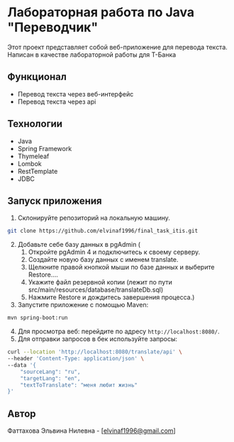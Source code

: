 # Лабораторная работа по Java "Переводчик"

Этот проект представляет собой веб-приложение для перевода текста.
Написан в качестве лабораторной работы для Т-Банка

## Функционал

- Перевод текста через веб-интерфейс
- Перевод текста через api

## Технологии

- Java
- Spring Framework
- Thymeleaf
- Lombok
- RestTemplate
- JDBC

## Запуск приложения

1. Склонируйте репозиторий на локальную машину.
```bash
git clone https://github.com/elvinaf1996/final_task_itis.git
```
2. Добавьте себе базу данных в pgAdmin (
   1. Откройте pgAdmin 4 и подключитесь к своему серверу.
   2. Создайте новую базу данных с именем translate.
   3. Щелкните правой кнопкой мыши по базе данных и выберите Restore....
   4. Укажите файл резервной копии (лежит по пути src/main/resources/database/translateDb.sql)
   5. Нажмите Restore и дождитесь завершения процесса.)
3. Запустите приложение с помощью Maven:
```bash
mvn spring-boot:run
```
4. Для просмотра веб: перейдите по адресу `http://localhost:8080/`.
5. Для отправки запросов в бек используйте запросы: 
```bash
curl --location 'http://localhost:8080/translate/api' \
--header 'Content-Type: application/json' \
--data '{
    "sourceLang": "ru",
    "targetLang": "en",
    "textToTranslate": "меня любит жизнь"
}'
```

## Автор

 Фаттахова Эльвина Нилевна - [elvinaf1996@gmail.com]